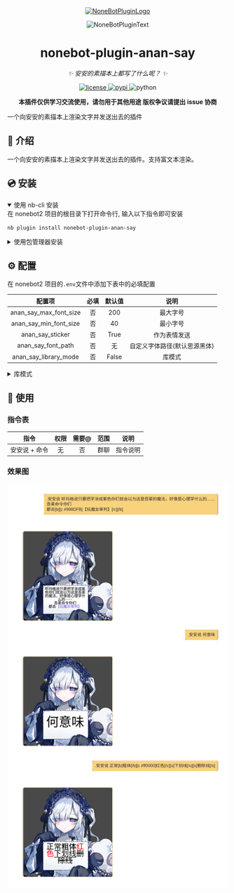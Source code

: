<div align="center">
  <a href="https://v2.nonebot.dev/store"><img src="https://github.com/A-kirami/nonebot-plugin-template/blob/resources/nbp_logo.png" width="180" height="180" alt="NoneBotPluginLogo"></a>
  <br>
  <p><img src="https://github.com/A-kirami/nonebot-plugin-template/blob/resources/NoneBotPlugin.svg" width="240" alt="NoneBotPluginText"></p>
</div>

<div align="center">

# nonebot-plugin-anan-say

_✨ 安安的素描本上都写了什么呢？ ✨_


<a href="./LICENSE">
    <img src="https://img.shields.io/github/license/Chzxxuanzheng/nonebot_plugin_anan_say.svg" alt="license">
</a>
<a href="https://pypi.python.org/pypi/nonebot-plugin-anan-say">
    <img src="https://img.shields.io/pypi/v/nonebot_plugin_anan_say.svg" alt="pypi">
</a>
<img src="https://img.shields.io/badge/python-3.9+-blue.svg" alt="python">

<b>本插件仅供学习交流使用，请勿用于其他用途
版权争议请提出 issue 协商</b>

</div>

一个向安安的素描本上渲染文字并发送出去的插件

## 📖 介绍

一个向安安的素描本上渲染文字并发送出去的插件。支持富文本渲染。

## 💿 安装

<details open>
<summary>使用 nb-cli 安装</summary>
在 nonebot2 项目的根目录下打开命令行, 输入以下指令即可安装

    nb plugin install nonebot-plugin-anan-say

</details>

<details>
<summary>使用包管理器安装</summary>
在 nonebot2 项目的插件目录下, 打开命令行, 根据你使用的包管理器, 输入相应的安装命令

<details>
<summary>pip</summary>

    pip install nonebot-plugin-anan-say
</details>
<details>
<summary>pdm</summary>

    pdm add nonebot-plugin-anan-say
</details>
<details>
<summary>poetry</summary>

    poetry add nonebot-plugin-anan-say
</details>
<details>
<summary>conda</summary>

    conda install nonebot-plugin-anan-say
</details>

打开 nonebot2 项目根目录下的 `pyproject.toml` 文件, 在 `[tool.nonebot]` 部分追加写入

    plugins = ["nonebot_plugin_template"]

</details>

## ⚙️ 配置

在 nonebot2 项目的`.env`文件中添加下表中的必填配置

| 配置项 | 必填 | 默认值 | 说明 |
|:-----:|:----:|:----:|:----:|
| anan_say_max_font_size | 否 | 200 | 最大字号 |
| anan_say_min_font_size | 否 | 40 | 最小字号 |
| anan_say_sticker | 否 | True | 作为表情发送 |
| anan_say_font_path | 否 | 无 | 自定义字体路径(默认思源黑体) |
| anan_say_library_mode | 否 | False | 库模式 |

<details>
<summary>库模式</summary>
请您在对nonebot插件开发有一定了解后再看。

不同人的bot有自己不同的插件管理方式，或者指令格式规范。单纯写死on_command无法满足不同bot的客制化需求。
如果您也有这种客制化需求，请将`anan_say_library_mode`设置为`True`。然后在您的插件里引入一下代码来进行渲染。

```python
require('nonebot_plugin_anan_say')
from nonebot_plugin_anan_say.render import render
```
render函数用法:

|参数|类型|作用|
|:--:|:-:|:--:|
|txt|str|要渲染的文本|
|max_font_size|int|最大字号|
|min_font_size|int|最小字号|
|fontpath|str|字体路径|

返回值为`PIL.Image.Image`对象

~~真会有人用这东西吗？用得上的大佬基本上都自己写插件，不会考虑引入第三方的吧...~~
</details>

## 🎉 使用
### 指令表
| 指令 | 权限 | 需要@ | 范围 | 说明 |
|:-----:|:----:|:----:|:----:|:----:|
| 安安说 + 命令 | 无 | 否 | 群聊 | 指令说明 |
### 效果图
![效果图](./docs/effect_img.png)
